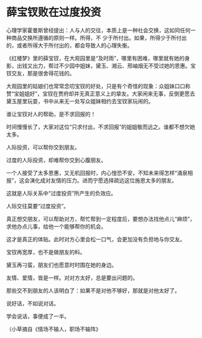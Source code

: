 # 薛宝钗败在过度投资

心理学家霍曼斯曾经提出：人与人的交往，本质上是一种社会交换，这如同任何一种商品交换所遵循的原则一样。所得，不 少于所付出。如果，所得少于所付出的，或者所得大于所付出的，都会导致人的心理失衡。 

《红楼梦》里的薛宝钗，在大观园里是“及时雨”，哪里有困难，哪里就有她的身影，出钱又出力，帮过不少园中姐妹，黛玉、湘云、邢岫烟无不受过她的恩惠。宝钗交友，那是很舍得花钱的。 

大观园里的姑娘们也常常念叨宝钗的好处，只是有个奇怪的现象：众姐妹口口称赞“宝姐姐好”，宝钗在贾府却并无真正意义上的挚友。大家闲来无事，反倒更愿去黛玉屋里玩耍，书中从来无一处写众姐妹相约去宝钗家玩闹的。 

谁让宝钗对人的帮助，是不求回报的！ 

时间慢慢长了，大家对这位“只求付出，不求回报”的姐姐敬而远之。谁都不想欠她太多。 

人际投资，可以帮你交到朋友。 

过度的人际投资，却难帮你交到心腹朋友。 

一个人接受了太多恩惠，又无机回报时，内心惶恐不安，不知未来得怎样“涌泉相报”，这会演化成对友情的压力。进而宁愿选择疏远这位施恩太多的朋友。 

这就是人际关系中“过度投资”所产生的负效应。 

人际交往莫要“过度投资”。 

真正想交朋友，可以帮助对方，帮忙帮到一定程度后，要想办法找他点儿“麻烦”，求他办点儿事，给他一个能够帮你的机会。 

这才是真正的体贴。此时对方心里会松一口气，会更加没有负担地与你交友。 

宝钗再宽厚，也不是做朋友的料。 

黛玉再刁蛮，朋友们也愿意时时围在她的身边。 

友情、爱情，皆是一样。对对方太好，总是要出问题的。 

那些交不到朋友的人该明白了：如果不是对他不够好，那就是对他太好了。 

说好话，不如说对话。 

学会说话，事便成了一半。 

（小草摘自《情场不输人，职场不输阵》
